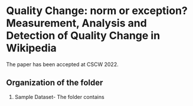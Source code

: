 # Quality Change: norm or exception? Measurement, Analysis and Detection of Quality Change in Wikipedia

The paper has been accepted at CSCW 2022.

## Organization of the folder

1. Sample Dataset- The folder contains 

